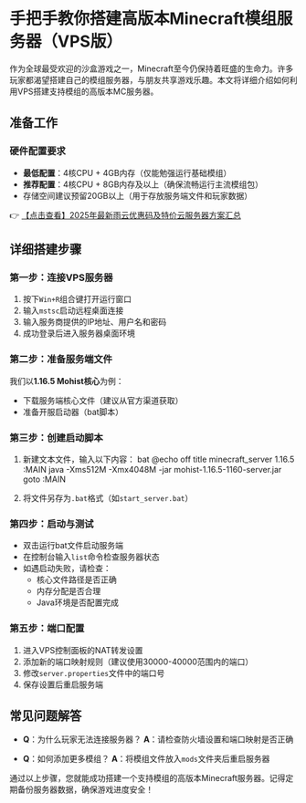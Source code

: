 # 手把手教你搭建高版本Minecraft模组服务器（VPS版）

作为全球最受欢迎的沙盒游戏之一，Minecraft至今仍保持着旺盛的生命力。许多玩家都渴望搭建自己的模组服务器，与朋友共享游戏乐趣。本文将详细介绍如何利用VPS搭建支持模组的高版本MC服务器。

## 准备工作

### 硬件配置要求
- **最低配置**：4核CPU + 4GB内存（仅能勉强运行基础模组）
- **推荐配置**：4核CPU + 8GB内存及以上（确保流畅运行主流模组包）
- 存储空间建议预留20GB以上（用于存放服务端文件和玩家数据）

👉 [【点击查看】2025年最新雨云优惠码及特价云服务器方案汇总](https://bit.ly/RainYun)

## 详细搭建步骤

### 第一步：连接VPS服务器
1. 按下`Win+R`组合键打开运行窗口
2. 输入`mstsc`启动远程桌面连接
3. 输入服务商提供的IP地址、用户名和密码
4. 成功登录后进入服务器桌面环境

### 第二步：准备服务端文件
我们以**1.16.5 Mohist核心**为例：
- 下载服务端核心文件（建议从官方渠道获取）
- 准备开服启动器（bat脚本）

### 第三步：创建启动脚本
1. 新建文本文件，输入以下内容：
bat
@echo off
title minecraft_server 1.16.5
:MAIN
java -Xms512M -Xmx4048M -jar mohist-1.16.5-1160-server.jar
goto :MAIN

2. 将文件另存为`.bat`格式（如`start_server.bat`）

### 第四步：启动与测试
- 双击运行bat文件启动服务端
- 在控制台输入`list`命令检查服务器状态
- 如遇启动失败，请检查：
  - 核心文件路径是否正确
  - 内存分配是否合理
  - Java环境是否配置完成

### 第五步：端口配置
1. 进入VPS控制面板的NAT转发设置
2. 添加新的端口映射规则（建议使用30000-40000范围内的端口）
3. 修改`server.properties`文件中的端口号
4. 保存设置后重启服务端

## 常见问题解答
- **Q**：为什么玩家无法连接服务器？
  **A**：请检查防火墙设置和端口映射是否正确
  
- **Q**：如何添加更多模组？
  **A**：将模组文件放入`mods`文件夹后重启服务器

通过以上步骤，您就能成功搭建一个支持模组的高版本Minecraft服务器。记得定期备份服务器数据，确保游戏进度安全！